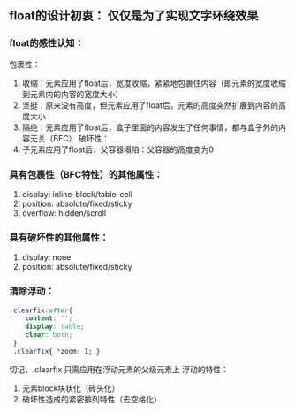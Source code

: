 ## float的设计初衷： 仅仅是为了实现文字环绕效果
### float的感性认知：
包裹性：
1. 收缩：元素应用了float后，宽度收缩，紧紧地包裹住内容（即元素的宽度收缩到元素内的内容的宽度大小）
2. 坚挺：原来没有高度，但元素应用了float后，元素的高度突然扩展到内容的高度大小
3. 隔绝：元素应用了float后，盒子里面的内容发生了任何事情，都与盒子外的内容无关（BFC）
破坏性：
1. 子元素应用了float后，父容器塌陷：父容器的高度变为0

### 具有包裹性（BFC特性）的其他属性：
1. display: inline-block/table-cell
2. position: absolute/fixed/sticky
3. overflow: hidden/scroll

### 具有破坏性的其他属性：
1. display: none
2. position: absolute/fixed/sticky

### 清除浮动：
```css
.clearfix:after{
    content: '';
    display: table;
    clear: both;
 }
 .clearfix{ *zoom: 1; }
```
切记，.clearfix 只需应用在浮动元素的父级元素上 浮动的特性：
1. 元素block块状化（砖头化）
2. 破坏性造成的紧密排列特性（去空格化）

